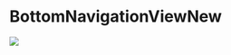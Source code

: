 # BottomNavigationViewNew
![](https://github.com/ScuAdam/BottomNavigationViewNew/blob/master/2XB92AS~SLV%7DK()I%25~G2PP0.jpg)
